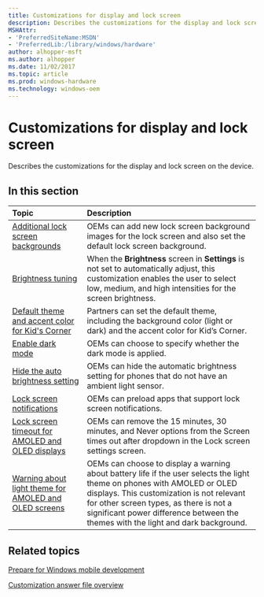 ```yaml
---
title: Customizations for display and lock screen
description: Describes the customizations for the display and lock screen on the device.
MSHAttr:
- 'PreferredSiteName:MSDN'
- 'PreferredLib:/library/windows/hardware'
author: alhopper-msft
ms.author: alhopper
ms.date: 11/02/2017
ms.topic: article
ms.prod: windows-hardware
ms.technology: windows-oem
---
```

# Customizations for display and lock screen

Describes the customizations for the display and lock screen on the device.

## In this section

| Topic                                 | Description                                                                                   |
|:--------------------------------------|:----------------------------------------------------------------------------------------------|
| [Additional lock screen backgrounds](additional-lock-screen-backgrounds.md)| OEMs can add new lock screen background images for the lock screen and also set the default lock screen background. |
| [Brightness tuning](brightness-tuning.md) | When the **Brightness** screen in **Settings** is not set to automatically adjust, this customization enables the user to select low, medium, and high intensities for the screen brightness. |
| [Default theme and accent color for Kid's Corner](kids-corner-default-theme-and-accent-color.md)             | Partners can set the default theme, including the background color (light or dark) and the accent color for Kid’s Corner.   |
| [Enable dark mode](start-theme-settings-enabling-dark-mode.md) | OEMs can choose to specify whether the dark mode is applied.     |
| [Hide the auto brightness setting](hide-the-auto-brightness-setting.md)   | OEMs can hide the automatic brightness setting for phones that do not have an ambient light sensor.   |
| [Lock screen notifications](lock-screen-notifications.md) | OEMs can preload apps that support lock screen notifications.     |
| [Lock screen timeout for AMOLED and OLED displays](screen-time-out-for-amoled-and-oled-displays.md)   | OEMs can remove the 15 minutes, 30 minutes, and Never options from the Screen times out after dropdown in the Lock screen settings screen.    |
| [Warning about light theme for AMOLED and OLED screens](warning-about-light-theme-for-amoled-and-oled-screens.md) | OEMs can choose to display a warning about battery life if the user selects the light theme on phones with AMOLED or OLED displays. This customization is not relevant for other screen types, as there is not a significant power difference between the themes with the light and dark background.  |

## Related topics

[Prepare for Windows mobile development](https://docs.microsoft.com/en-us/windows-hardware/manufacture/mobile/preparing-for-windows-mobile-development)

[Customization answer file overview](https://docs.microsoft.com/en-us/windows-hardware/customize/mobile/mcsf/customization-answer-file)

